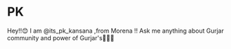 # PK
Hey!!😊 I am @its_pk_kansana ,from Morena !! Ask me anything about Gurjar community and power of Gurjar's🙏🙏🙏
